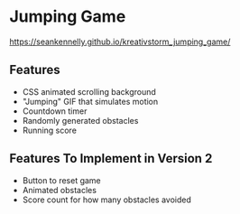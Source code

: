 # Jumping Game
  https://seankennelly.github.io/kreativstorm_jumping_game/

## Features
* CSS animated scrolling background
* "Jumping" GIF that simulates motion
* Countdown timer
* Randomly generated obstacles
* Running score

## Features To Implement in Version 2
* Button to reset game
* Animated obstacles
* Score count for how many obstacles avoided


